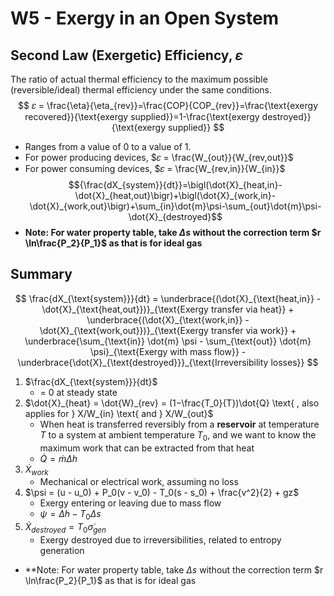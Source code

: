 # W5 - Exergy in an Open System
## Second Law (Exergetic) Efficiency, 𝜀
The ratio of actual thermal efficiency to the maximum possible (reversible/ideal) thermal efficiency under the same conditions.
$$
𝜀 = \frac{\eta}{\eta_{rev}}=\frac{COP}{COP_{rev}}=\frac{\text{exergy recovered}}{\text{exergy supplied}}=1-\frac{\text{exergy destroyed}}{\text{exergy supplied}}
$$
- Ranges from a value of 0 to a value of 1.
- For power producing devices, $𝜀 = \frac{W_{out}}{W_{rev,out}}$
- For power consuming devices, $𝜀 = \frac{W_{rev,in}}{W_{in}}$
$${\frac{dX_{system}}{dt}}=\bigl(\dot{X}_{heat,in}-\dot{X}_{heat,out}\bigr)+\bigl(\dot{X}_{work,in}-\dot{X}_{work,out}\bigr)+\sum_{in}\dot{m}\psi-\sum_{out}\dot{m}\psi-\dot{X}_{destroyed}$$
- **Note: For water property table, take $\Delta s$ without the correction term $r \ln\frac{P_2}{P_1}$ as that is for ideal gas**
## Summary
$$
\frac{dX_{\text{system}}}{dt} =
\underbrace{(\dot{X}_{\text{heat,in}} - \dot{X}_{\text{heat,out}})}_{\text{Exergy transfer via heat}} +
\underbrace{(\dot{X}_{\text{work,in}} - \dot{X}_{\text{work,out}})}_{\text{Exergy transfer via work}} +
\underbrace{\sum_{\text{in}} \dot{m} \psi - \sum_{\text{out}} \dot{m} \psi}_{\text{Exergy with mass flow}} -
\underbrace{\dot{X}_{\text{destroyed}}}_{\text{Irreversibility losses}}
$$
1. $\frac{dX_{\text{system}}}{dt}$
    - = 0 at steady state
2. $\dot{X}_{heat} = \dot{W}_{rev} = (1−\frac{T_0}{T})\dot{Q} \text{ , also applies for } X/W_{in} \text{ and } X/W_{out}$
    - When heat is transferred reversibly from a **reservoir** at temperature $T$ to a system at ambient temperature $T_0$​, and we want to know the maximum work that can be extracted from that heat
    - $\dot{Q} = \dot{m}\Delta h$
3. $\dot{X}_{work}$
    - Mechanical or electrical work, assuming no loss
4. $\psi = (u - u_0) + P_0(v - v_0) - T_0(s - s_0) + \frac{v^2}{2} + gz$
    - Exergy entering or leaving due to mass flow
    - $\psi=\Delta h−T_0​\Delta s$
5. $\dot{X}_{destroyed} = T_0\dot{\sigma}_{gen}$
    - Exergy destroyed due to irreversibilities, related to entropy generation
- **Note: For water property table, take $\Delta s$ without the correction term $r \ln\frac{P_2}{P_1}$ as that is for ideal gas